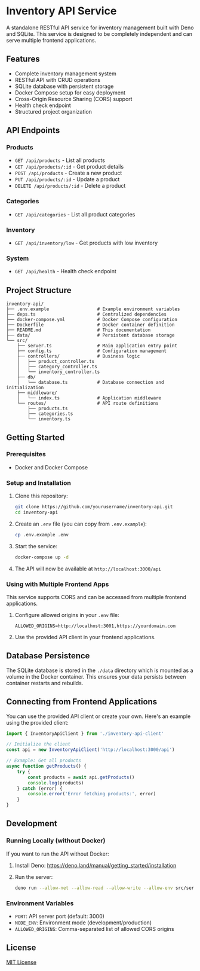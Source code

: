 # Inventory API Service

A standalone RESTful API service for inventory management built with Deno and SQLite. This service is designed to be completely independent and can serve multiple frontend applications.

## Features

- Complete inventory management system
- RESTful API with CRUD operations
- SQLite database with persistent storage
- Docker Compose setup for easy deployment
- Cross-Origin Resource Sharing (CORS) support
- Health check endpoint
- Structured project organization

## API Endpoints

### Products

- `GET /api/products` - List all products
- `GET /api/products/:id` - Get product details
- `POST /api/products` - Create a new product
- `PUT /api/products/:id` - Update a product
- `DELETE /api/products/:id` - Delete a product

### Categories

- `GET /api/categories` - List all product categories

### Inventory

- `GET /api/inventory/low` - Get products with low inventory

### System

- `GET /api/health` - Health check endpoint

## Project Structure

```
inventory-api/
├── .env.example                  # Example environment variables
├── deps.ts                       # Centralized dependencies
├── docker-compose.yml            # Docker Compose configuration
├── Dockerfile                    # Docker container definition
├── README.md                     # This documentation
├── data/                         # Persistent database storage
└── src/
    ├── server.ts                 # Main application entry point
    ├── config.ts                 # Configuration management
    ├── controllers/              # Business logic
    │   ├── product_controller.ts
    │   ├── category_controller.ts
    │   └── inventory_controller.ts
    ├── db/
    │   └── database.ts           # Database connection and initialization
    ├── middleware/
    │   └── index.ts              # Application middleware
    └── routes/                   # API route definitions
        ├── products.ts
        ├── categories.ts
        └── inventory.ts
```

## Getting Started

### Prerequisites

- Docker and Docker Compose

### Setup and Installation

1. Clone this repository:

   ```bash
   git clone https://github.com/yourusername/inventory-api.git
   cd inventory-api
   ```

2. Create an `.env` file (you can copy from `.env.example`):

   ```bash
   cp .env.example .env
   ```

3. Start the service:

   ```bash
   docker-compose up -d
   ```

4. The API will now be available at `http://localhost:3000/api`

### Using with Multiple Frontend Apps

This service supports CORS and can be accessed from multiple frontend applications.

1. Configure allowed origins in your `.env` file:

   ```
   ALLOWED_ORIGINS=http://localhost:3001,https://yourdomain.com
   ```

2. Use the provided API client in your frontend applications.

## Database Persistence

The SQLite database is stored in the `./data` directory which is mounted as a volume in the Docker container. This ensures your data persists between container restarts and rebuilds.

## Connecting from Frontend Applications

You can use the provided API client or create your own. Here's an example using the provided client:

```javascript
import { InventoryApiClient } from './inventory-api-client'

// Initialize the client
const api = new InventoryApiClient('http://localhost:3000/api')

// Example: Get all products
async function getProducts() {
	try {
		const products = await api.getProducts()
		console.log(products)
	} catch (error) {
		console.error('Error fetching products:', error)
	}
}
```

## Development

### Running Locally (without Docker)

If you want to run the API without Docker:

1. Install Deno: https://deno.land/manual/getting_started/installation

2. Run the server:
   ```bash
   deno run --allow-net --allow-read --allow-write --allow-env src/server.ts
   ```

### Environment Variables

- `PORT`: API server port (default: 3000)
- `NODE_ENV`: Environment mode (development/production)
- `ALLOWED_ORIGINS`: Comma-separated list of allowed CORS origins

## License

[MIT License](LICENSE)
